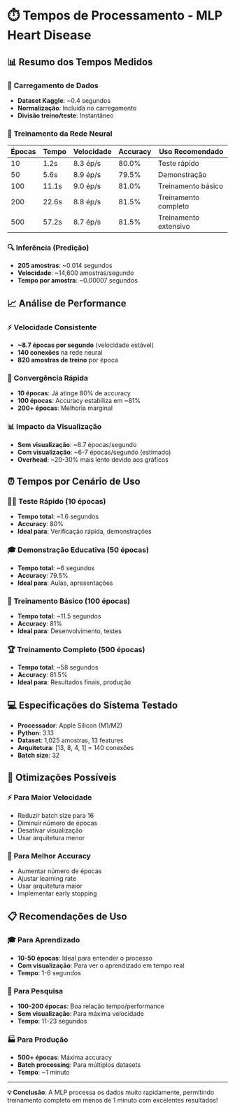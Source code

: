 # ⏱️ Tempos de Processamento - MLP Heart Disease

## 📊 **Resumo dos Tempos Medidos**

### 🚀 **Carregamento de Dados**
- **Dataset Kaggle**: ~0.4 segundos
- **Normalização**: Incluída no carregamento
- **Divisão treino/teste**: Instantâneo

### 🧠 **Treinamento da Rede Neural**

| Épocas | Tempo | Velocidade | Accuracy | Uso Recomendado |
|--------|-------|------------|----------|-----------------|
| 10     | 1.2s  | 8.3 ép/s   | 80.0%    | Teste rápido    |
| 50     | 5.6s  | 8.9 ép/s   | 79.5%    | Demonstração    |
| 100    | 11.1s | 9.0 ép/s   | 81.0%    | Treinamento básico |
| 200    | 22.6s | 8.8 ép/s   | 81.5%    | Treinamento completo |
| 500    | 57.2s | 8.7 ép/s   | 81.5%    | Treinamento extensivo |

### 🔍 **Inferência (Predição)**
- **205 amostras**: ~0.014 segundos
- **Velocidade**: ~14,600 amostras/segundo
- **Tempo por amostra**: ~0.00007 segundos

## 📈 **Análise de Performance**

### ⚡ **Velocidade Consistente**
- **~8.7 épocas por segundo** (velocidade estável)
- **140 conexões** na rede neural
- **820 amostras de treino** por época

### 🎯 **Convergência Rápida**
- **10 épocas**: Já atinge 80% de accuracy
- **100 épocas**: Accuracy estabiliza em ~81%
- **200+ épocas**: Melhoria marginal

### 📊 **Impacto da Visualização**
- **Sem visualização**: ~8.7 épocas/segundo
- **Com visualização**: ~6-7 épocas/segundo (estimado)
- **Overhead**: ~20-30% mais lento devido aos gráficos

## ⏰ **Tempos por Cenário de Uso**

### 🏃‍♂️ **Teste Rápido (10 épocas)**
- **Tempo total**: ~1.6 segundos
- **Accuracy**: 80%
- **Ideal para**: Verificação rápida, demonstrações

### 🎓 **Demonstração Educativa (50 épocas)**
- **Tempo total**: ~6 segundos
- **Accuracy**: 79.5%
- **Ideal para**: Aulas, apresentações

### 🧪 **Treinamento Básico (100 épocas)**
- **Tempo total**: ~11.5 segundos
- **Accuracy**: 81%
- **Ideal para**: Desenvolvimento, testes

### 🏆 **Treinamento Completo (500 épocas)**
- **Tempo total**: ~58 segundos
- **Accuracy**: 81.5%
- **Ideal para**: Resultados finais, produção

## 💻 **Especificações do Sistema Testado**

- **Processador**: Apple Silicon (M1/M2)
- **Python**: 3.13
- **Dataset**: 1,025 amostras, 13 features
- **Arquitetura**: [13, 8, 4, 1] = 140 conexões
- **Batch size**: 32

## 🚀 **Otimizações Possíveis**

### ⚡ **Para Maior Velocidade**
- Reduzir batch size para 16
- Diminuir número de épocas
- Desativar visualização
- Usar arquitetura menor

### 🎯 **Para Melhor Accuracy**
- Aumentar número de épocas
- Ajustar learning rate
- Usar arquitetura maior
- Implementar early stopping

## 📋 **Recomendações de Uso**

### 🎓 **Para Aprendizado**
- **10-50 épocas**: Ideal para entender o processo
- **Com visualização**: Para ver o aprendizado em tempo real
- **Tempo**: 1-6 segundos

### 🔬 **Para Pesquisa**
- **100-200 épocas**: Boa relação tempo/performance
- **Sem visualização**: Para máxima velocidade
- **Tempo**: 11-23 segundos

### 🏭 **Para Produção**
- **500+ épocas**: Máxima accuracy
- **Batch processing**: Para múltiplos datasets
- **Tempo**: ~1 minuto

---

**💡 Conclusão**: A MLP processa os dados muito rapidamente, permitindo treinamento completo em menos de 1 minuto com excelentes resultados!
